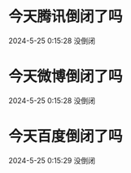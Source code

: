# 今天腾讯倒闭了吗

2024-5-25 0:15:28 没倒闭

# 今天微博倒闭了吗

2024-5-25 0:15:28 没倒闭

# 今天百度倒闭了吗

2024-5-25 0:15:29 没倒闭

